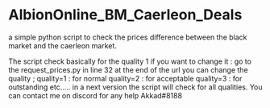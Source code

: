 # AlbionOnline_BM_Caerleon_Deals
a simple python script to check the prices difference between the black market and the caerleon market.




The script check basically for the quality 1 if you want to change it :
  go to the request_prices.py in line 32 at the end of the url you can change the quality ;
    quality=1 : for normal
    quality=2 : for acceptable
    quality=3 : for outstanding etc.....
in a next version the script will check for all qualities.
You can contact me on discord for any help Akkad#8188





